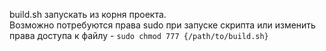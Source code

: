 build.sh запускать из корня проекта.  
Возможно потребуются права sudo при запуске скрипта или изменить права доступа к файлу - `sudo chmod 777 {/path/to/build.sh}`  